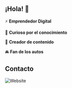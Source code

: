 ## ¡Hola! 👋

⚡ **Emprendedor Digital**

🔭 **Curioso por el conocimiento**

:pencil: **Creador de contenido**

:oncoming_automobile: **Fan de los autos**

## Contacto

![Website](https://img.shields.io/website?url=https%3A%2F%2Fagenciadigitalstartto.com%2F&label=AGENCIADIGITALSTARTTO.COM)
